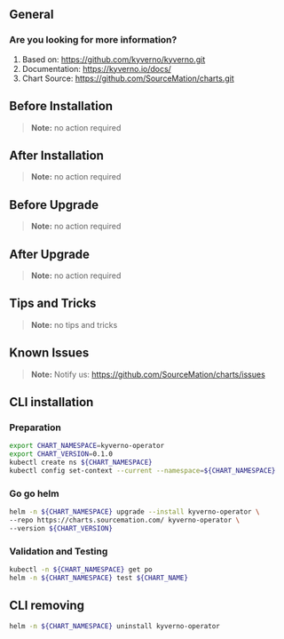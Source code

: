 ## General

### Are you looking for more information?

1. Based on: https://github.com/kyverno/kyverno.git
2. Documentation: https://kyverno.io/docs/
3. Chart Source: https://github.com/SourceMation/charts.git

## Before Installation

> **Note:**
> no action required

## After Installation

> **Note:**
> no action required

## Before Upgrade

> **Note:**
> no action required

## After Upgrade

> **Note:**
> no action required


## Tips and Tricks

> **Note:**
> no tips and tricks


## Known Issues

> **Note:**
> Notify us: https://github.com/SourceMation/charts/issues


## CLI installation

### Preparation

```bash
export CHART_NAMESPACE=kyverno-operator
export CHART_VERSION=0.1.0
kubectl create ns ${CHART_NAMESPACE}
kubectl config set-context --current --namespace=${CHART_NAMESPACE}
```

### Go go helm

``` bash
helm -n ${CHART_NAMESPACE} upgrade --install kyverno-operator \
--repo https://charts.sourcemation.com/ kyverno-operator \
--version ${CHART_VERSION}
```

### Validation and Testing

```bash
kubectl -n ${CHART_NAMESPACE} get po
helm -n ${CHART_NAMESPACE} test ${CHART_NAME}
```

## CLI removing

```bash
helm -n ${CHART_NAMESPACE} uninstall kyverno-operator
```

